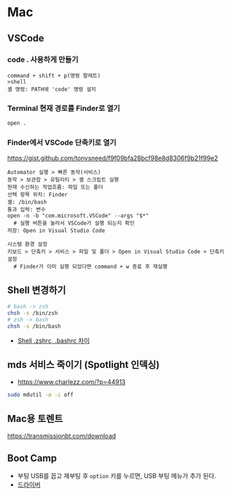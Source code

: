 # Mac

## VSCode
### code . 사용하게 만들기
```vscode
command + shift + p(명령 팔레트)
>shell
셸 명령: PATH에 'code' 명령 설치
```

### Terminal 현재 경로를 Finder로 열기
```sh
open .
```

### Finder에서 VSCode 단축키로 열기
https://gist.github.com/tonysneed/f9f09bfa28bcf98e8d8306f9b21f99e2
```
Automator 실행 > 빠른 동작(서비스)
동작 > 보관함 > 유틸리티 > 셸 스크립트 실행
현재 수신하는 작업흐름: 파일 또는 폴더
선택 항목 위치: Finder
셸: /bin/bash
통과 입력: 변수
open -n -b "com.microsoft.VSCode" --args "$*"
  # 실행 버튼을 눌러서 VSCode가 실행 되는지 확인
저장: Open in Visual Studio Code

시스템 환경 설정
키보드 > 단축키 > 서비스 > 파일 및 폴더 > Open in Visual Studio Code > 단축키 설정
  # Finder가 이미 실행 되었다면 command + w 종료 후 재실행
```

## Shell 변경하기
```sh
# bash -> zsh
chsh -s /bin/zsh
# zsh -> bash
chsh -s /bin/bash
```
* [Shell .zshrc, .bashrc 차이](https://github.com/ovdncids/python-curriculum/blob/master/PythonInstall.md#mac)

## mds 서비스 죽이기 (Spotlight 인덱싱)
* https://www.charlezz.com/?p=44913
```sh
sudo mdutil -a -i off
```

## Mac용 토렌트
https://transmissionbt.com/download

## Boot Camp
* 부팅 USB를 꼽고 재부팅 후 `option` 키를 누르면, USB 부팅 메뉴가 추가 된다.
* [드라이버](https://support.apple.com/kb/DL1721?locale=ko_KR&viewlocale=ko_KR)
